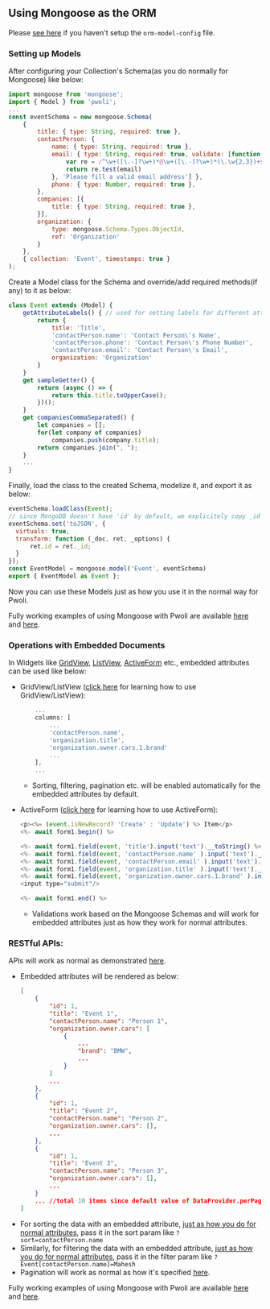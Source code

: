 ## Using Mongoose as the ORM

Please [see here](/pwoli/using-another-orm) if you haven't setup the `orm-model-config` file.

### Setting up Models

After configuring your Collection's Schema(as you do normally for Mongoose) like below:
```js
import mongoose from 'mongoose';
import { Model } from 'pwoli';
...
const eventSchema = new mongoose.Schema(
    {
        title: { type: String, required: true },
        contactPerson: {
            name: { type: String, required: true },
            email: { type: String, required: true, validate: [function(email) {
                var re = /^\w+([\.-]?\w+)*@\w+([\.-]?\w+)*(\.\w{2,3})+$/;
                return re.test(email)
            }, 'Please fill a valid email address'] },
            phone: { type: Number, required: true },
        },
        companies: [{
            title: { type: String, required: true },
        }],
        organization: {
            type: mongoose.Schema.Types.ObjectId,
            ref: 'Organization'
        }
    },
    { collection: 'Event', timestamps: true }
);
```
Create a Model class for the Schema and override/add required methods(if any) to it as below:
```js
class Event extends (Model) {
    getAttributeLabels() { // used for setting labels for different attributes/paths
        return {
            title: 'Title',
            'contactPerson.name': 'Contact Person\'s Name',
            'contactPerson.phone': 'Contact Person\'s Phone Number',
            'contactPerson.email': 'Contact Person\'s Email',
            organization: 'Organization'
        }
    }
    get sampleGetter() {
        return (async () => {
            return this.title.toUpperCase();
        })();
    }
    get companiesCommaSeparated() {
        let companies = [];
        for(let company of companies)
            companies.push(company.title);
        return companies.join(", ");
    }
    ...
}
```
Finally, load the class to the created Schema, modelize it, and export it as below:
```js
eventSchema.loadClass(Event);
// since MongoDB doesn't have 'id' by default, we explicitely copy _id to id
eventSchema.set('toJSON', {
  virtuals: true,
  transform: function (_doc, ret, _options) {
      ret.id = ret._id;
  }
});
const EventModel = mongoose.model('Event', eventSchema)
export { EventModel as Event };
```
Now you can use these Models just as how you use it in the normal way for Pwoli.

Fully working examples of using Mongoose with Pwoli are available [here](https://github.com/codespede/pwoli-node-sample) and [here](https://github.com/codespede/pwoli-express-typescript-sample).

### Operations with Embedded Documents

In Widgets like [GridView](/pwoli/api-docs/classes/GridView.html), [ListView](/pwoli/api-docs/classes/ListView.html), [ActiveForm](/pwoli/api-docs/classes/ActiveForm.html) etc., embedded attributes can be used like below:
-    GridView/ListView ([click here](/pwoli/output-data-widgets) for learning how to use GridView/ListView):
        ```js
            ...
            columns: [
                ...
                'contactPerson.name',
                'organization.title',
                'organization.owner.cars.1.brand'
                ...
            ],
            ...
        ```
    
        -    Sorting, filtering, pagination etc. will be enabled automatically for the embedded attributes by default.


-   ActiveForm ([click here](/pwoli/input-forms) for learning how to use ActiveForm):
    ```js
    <p><%= (event.isNewRecord? 'Create' : 'Update') %> Item</p>
    <%- await form1.begin() %>

    <%- await form1.field(event, 'title').input('text').__toString() %>
    <%- await form1.field(event, 'contactPerson.name' ).input('text').__toString() %>
    <%- await form1.field(event, 'contactPerson.email' ).input('text').__toString() %>
    <%- await form1.field(event, 'organization.title' ).input('text').__toString() %>
    <%- await form1.field(event, 'organization.owner.cars.1.brand' ).input('text').__toString() %>
    <input type="submit"/>

    <%- await form1.end() %>

    ```
    -    Validations work based on the Mongoose Schemas and will work for embedded attributes just as how they work for normal attributes.

### RESTful APIs:

APIs will work as normal as demonstrated [here](/pwoli/rest-api).

-    Embedded attributes will be rendered as below:
        ```json
        [
            {
                "id": 1,
                "title": "Event 1",
                "contactPerson.name": "Person 1",
                "organization.owner.cars": [
                    {
                        ...
                        "brand": "BMW",
                        ...
                    }
                ]
                ...
            },
            {
                "id": 1,
                "title": "Event 2",
                "contactPerson.name": "Person 2",
                "organization.owner.cars": [],
                ...
            },
            {
                "id": 1,
                "title": "Event 3",
                "contactPerson.name": "Person 3",
                "organization.owner.cars": [],
                ...
            }
            ... //total 10 items since default value of DataProvider.perPage is 10
        ]
        ```
-    For sorting the data with an embedded attribute, [just as how you do for normal attributes](https://codespede.github.io/pwoli/rest-api#sorting), pass it in the sort param like `?sort=contactPerson.name`
-    Similarly, for filtering the data with an embedded attribute, [just as how you do for normal attributes](https://codespede.github.io/pwoli/rest-api#filtering), pass it in the filter param like `?Event[contactPerson.name]=Mahesh`
-   Pagination will work as normal as how it's specified [here](https://codespede.github.io/pwoli/rest-api#pagination).

Fully working examples of using Mongoose with Pwoli are available [here](https://github.com/codespede/pwoli-node-sample) and [here](https://github.com/codespede/pwoli-express-typescript-sample).